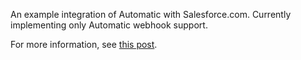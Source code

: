 An example integration of Automatic with Salesforce.com. Currently implementing only Automatic webhook support.

For more information, see [this post](http://mattwel.ch/automatic-for-the-people/"mattwel.ch").
